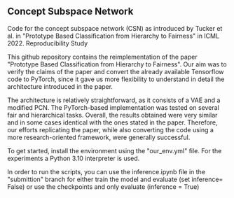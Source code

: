 ## Concept Subspace Network

Code for the concept subspace network (CSN) as introduced by Tucker et al. in "Prototype Based Classification from Hierarchy to Fairness" in ICML 2022.
Reproducibility Study

This github repository contains the reimplementation of the paper "Prototype Based Classification from Hierarchy to Fairness". Our aim was to verify the claims of the paper and convert the already available Tensorflow code to PyTorch, since it gave us more flexibility to understand in detail the architecture introduced in the paper.

The architecture is relatively straightforward, as it consists of a VAE and a modified PCN. The PyTorch-based implementation was tested on several fair and hierarchical tasks. Overall, the results obtained were very similar and in some cases identical with the ones stated in the paper. Therefore, our efforts replicating the paper, while also converting the code using a more research-oriented framework, were generally successful.

To get started, install the environment using the "our_env.yml" file. For the experiments a Python 3.10 interpreter is used.

In order to run the scripts, you can use the inference.ipynb file in the "submittion" branch for either train the model and evaluate (set inference= False) or use the 
checkpoints and only evaluate (inference = True)





